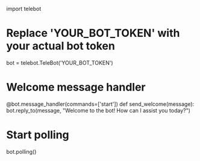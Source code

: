 import telebot

# Replace 'YOUR_BOT_TOKEN' with your actual bot token
bot = telebot.TeleBot('YOUR_BOT_TOKEN')

# Welcome message handler
@bot.message_handler(commands=['start'])
def send_welcome(message):
    bot.reply_to(message, "Welcome to the bot! How can I assist you today?")

# Start polling
bot.polling()
